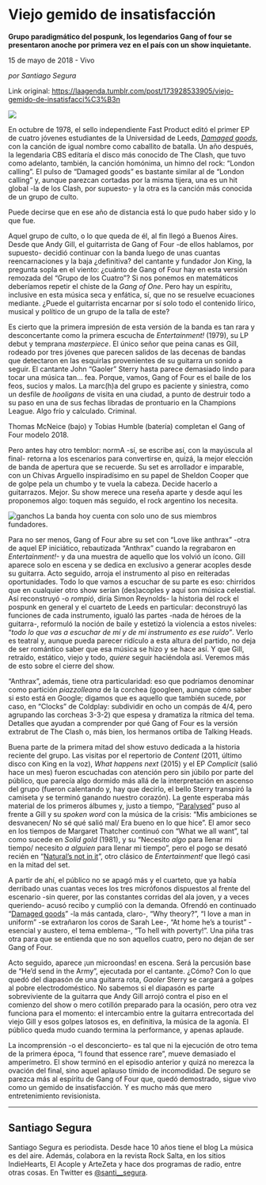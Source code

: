# Viejo gemido de insatisfacción

**Grupo paradigmático del pospunk, los legendarios Gang of four se presentaron anoche por primera vez en el país con un show inquietante.**

15 de mayo de 2018 - Vivo

_por Santiago Segura_

Link original: https://laagenda.tumblr.com/post/173928533905/viejo-gemido-de-insatisfacci%C3%B3n

![](https://64.media.tumblr.com/e58348e01fd7f7834e633e30445e0fac/tumblr_inline_p8s2ntpNNs1t6q87u_500.jpg)


En octubre de 1978,
el sello independiente Fast Product editó el primer EP de cuatro
jóvenes estudiantes de la Universidad de Leeds, [*Damaged
goods*](https://www.youtube.com/watch?v=IhwuGjYG0Nw), con la canción de igual nombre como caballito de
batalla. Un año después, la legendaria CBS editaría el disco más
conocido de The Clash, que tuvo como adelanto, también, la canción
homónima, un himno del rock: “London calling”. El pulso de
“Damaged goods” es bastante similar al de “London calling” y,
aunque parezcan cortadas por la misma tijera, una es un hit global
-la de los Clash, por supuesto- y la otra es la canción más
conocida de un grupo de culto.

Puede decirse que en
ese año de distancia está lo que pudo haber sido y lo que fue.

Aquel grupo de
culto, o lo que queda de él, al fin llegó a Buenos Aires. Desde que
Andy Gill, el guitarrista de Gang of Four -de ellos hablamos, por
supuesto- decidió continuar con la banda luego de unas cuantas
reencarnaciones y la baja ¿definitiva? del cantante y fundador Jon
King, la pregunta sopla en el viento: ¿cuánto de Gang of Four hay
en esta versión remozada del “Grupo de los Cuatro”? Si nos
ponemos en matemáticos deberíamos repetir el chiste de la *Gang
of One*. Pero hay un espíritu, inclusive en esta música seca y
enfática, sí, que no se resuelve ecuaciones mediante. ¿Puede el
guitarrista encarnar por sí solo todo el contenido lírico, musical
y político de un grupo de la talla de este?

Es cierto que la
primera impresión de esta versión de la banda es tan rara y
desconcertante como la primera escucha de *Entertainment!*
(1979), su LP debut y temprana *masterpiece*. El único señor
que peina canas es Gill, rodeado por tres jóvenes que parecen
salidos de las decenas de bandas que detectaron en las esquirlas
provenientes de su guitarra un sonido a seguir. El cantante John
“Gaoler” Sterry hasta parece demasiado lindo para tocar una
música tan… fea. Porque, vamos, Gang of Four es el baile de los
feos, sucios y malos. La marc(h)a del grupo es paciente y siniestra,
como un desfile de *hooligans* de visita en una ciudad, a punto
de destruir todo a su paso en una de sus fechas libradas de
prontuario en la Champions League. Algo frío y calculado. Criminal.

Thomas McNeice
(bajo) y Tobias Humble (batería) completan el Gang of Four modelo
2018.

Pero antes hay otro
temblor: normA -sí, se escribe así, con la mayúscula al final-
retorna a los escenarios para convertirse en, quizá, la mejor
elección de banda de apertura que se recuerde. Su set es arrollador
e imparable, con un Chivas Arguello inspiradísimo en su papel de
Sheldon Cooper que de golpe pela un chumbo y te vuela la cabeza.
Decide hacerlo a guitarrazos. Mejor. Su show merece una reseña
aparte y desde aquí les proponemos algo: toquen más seguido, el
rock argentino los necesita.

![ganchos](https://64.media.tumblr.com/e58348e01fd7f7834e633e30445e0fac/tumblr_inline_p8s2ntpNNs1t6q87u_500.jpg) La banda hoy cuenta con solo uno de sus miembros fundadores.


Para no ser menos,
Gang of Four abre su set con “Love like anthrax” -otra de aquel
EP iniciático, rebautizada “Anthrax” cuando la regrabaron en
*Entertainment!-* y da una muestra de aquello que los volvió un
ícono. Gill aparece solo en escena y se dedica en exclusivo a
generar acoples desde su guitarra. Acto seguido, arroja el
instrumento al piso en reiteradas oportunidades. Todo lo que vamos a
escuchar de su parte es eso: chirridos que en cualquier otro show
serían (des)acoples y aquí son música celestial. Así reconstruyó
-o *rompió*, diría Simon Reynolds- la historia del rock el
pospunk en general y el cuarteto de Leeds en particular: deconstruyó
las funciones de cada instrumento, igualó las partes -nada de héroes
de la guitarra-, reformuló la noción de baile y estetizó la
violencia a estos niveles: “*todo lo que vas a escuchar de mí y
de mi instrumento es ese ruido”*. Verlo es teatral y, aunque
pueda parecer ridículo a esta altura del partido, no deja de ser
romántico saber que esa música se hizo y se hace así. Y que Gill,
retraído, estático, viejo y todo, *quiere* seguir haciéndola
así. Veremos más de esto sobre el cierre del show.

“Anthrax”,
además, tiene otra particularidad: eso que podríamos denominar como
partición *piazzolleana* de la corchea (googleen, aunque cómo
saber si esto está en Google; digamos que es aquello que también
sucede, por caso, en “Clocks” de Coldplay: subdividir en ocho un
compás de 4/4, pero agrupando las corcheas 3-3-2) que espesa y
dramatiza la rítmica del tema. Detalles que ayudan a comprender por
qué Gang of Four es la versión extrabrut de The Clash o, más bien,
los hermanos ortiba de Talking Heads.

Buena parte de la
primera mitad del show estuvo dedicada a la historia reciente del
grupo. Las visitas por el repertorio de *Content* (2011, último
disco con King en la voz), *What happens next* (2015) y el EP
*Complicit* (salió hace un mes) fueron escuchadas con atención
pero sin júbilo por parte del público, que parecía algo dormido
más allá de la interpretación en ascenso del grupo (fueron
calentando y, hay que decirlo, el bello Sterry transpiró la camiseta
y se terminó ganando nuestro corazón). La gente esperaba más
material de los primeros álbumes y, justo a tiempo, “[Paralysed](https://www.youtube.com/watch?v=cHHrDNbMxf8)”
puso al frente a Gill y su *spoken word* con la música de la
crisis: “Mis ambiciones se desvanecen/ No sé qué salió mal/ Era
bueno en lo que hice”. El amor seco en los tiempos de Margaret
Thatcher continuó con “What we all want”, tal como sucede en
*Solid gold* (1981), y su “Necesito *algo* para llenar mi
tiempo/ necesito *a alguien* para llenar mi tiempo”, pero el
pogo se desató recién en “[Natural’s
not in it](https://www.youtube.com/watch?v=1vPonjXOfYo)”, otro clásico de *Entertainment!* que llegó
casi en la mitad del set. 


A partir de ahí, el
público no se apagó más y el cuarteto, que ya había derribado
unas cuantas veces los tres micrófonos dispuestos al frente del
escenario -sin querer, por las constantes corridas del ala joven, y a
veces queriendo- acusó recibo y cumplió con la demanda. Ofrendó en
continuado “[Damaged
goods](https://www.youtube.com/watch?v=YI-9N-PasvM)” -la más cantada, claro-, “Why theory?”, “I love a
man in uniform” -se extrañaron los coros de Sarah Lee-, “At home
he’s a tourist” -esencial y austero, el tema emblema-, “To hell
with poverty!”. Una piña tras otra para que se entienda que no son
aquellos cuatro, pero no dejan de ser Gang of Four.

Acto seguido,
aparece ¡un microondas! en escena. Será la percusión base de “He’d
send in the Army”, ejecutada por el cantante. ¿Cómo? Con lo que
quedó del diapasón de una guitarra rota, *Gaoler* Sterry se
cargará a golpes al pobre electrodoméstico. No sabemos si el
diapasón es parte sobreviviente de la guitarra que Andy Gill arrojó
contra el piso en el comienzo del show o mero cotillón preparado
para la ocasión, pero otra vez funciona para el momento: el
intercambio entre la guitarra entrecortada del viejo Gill y esos
golpes latosos es, en definitiva, la música de la agonía. El
público queda mudo cuando termina la performance, y apenas aplaude. 



La incomprensión -o el desconcierto- es tal que ni la ejecución de
otro tema de la primera época, “I found that essence rare”,
mueve demasiado el amperímetro. El show terminó en el episodio
anterior y quizá no merezca la ovación del final, sino aquel
aplauso tímido de incomodidad. De seguro se parezca más al espíritu
de Gang of Four que, quedó demostrado, sigue vivo como un gemido de
insatisfacción. Y es mucho más que mero entretenimiento
revisionista.

  




---

 Santiago Segura
----------------

 Santiago Segura es periodista. Desde hace 10 años tiene el blog La música es del aire. Además, colabora en la revista Rock Salta, en los sitios IndieHearts, El Acople y ArteZeta y hace dos programas de radio, entre otras cosas. En Twitter es [@santi\_\_segura](https://twitter.com/santi__segura?lang=es%22target=%22_blank%22).

